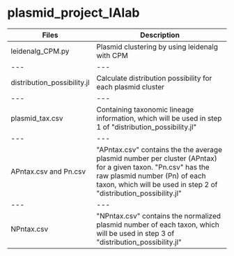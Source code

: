 # plasmid_project_IAlab



| Files | Description |
| --- | --- |
| leidenalg_CPM.py | Plasmid clustering by using leidenalg with CPM |
| --- | --- |
| distribution_possibility.jl | Calculate distribution possibility for each plasmid cluster|
| --- | --- |
| plasmid_tax.csv | Containing taxonomic lineage information, which will be used in step 1 of "distribution_possibility.jl" |
| --- | --- |
| APntax.csv and Pn.csv | "APntax.csv" contains the the average plasmid number per cluster (APntax) for a given taxon. "Pn.csv" has the raw plasmid number (Pn) of each taxon, which will be used in step 2 of "distribution_possibility.jl" |
| --- | --- |
| NPntax.csv | "NPntax.csv" contains the normalized plasmid number of each taxon, which will be used in step 3 of "distribution_possibility.jl" |
